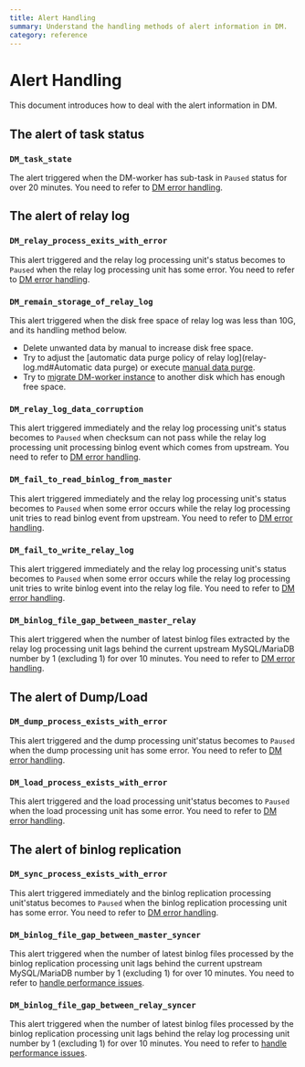 ```yaml
---
title: Alert Handling
summary: Understand the handling methods of alert information in DM.
category: reference
---
```


# Alert Handling

This document introduces how to deal with the alert information in DM.

## The alert of task status

### `DM_task_state`

The alert triggered when the DM-worker has sub-task in `Paused` status for over 20 minutes. You need to refer to [DM error handling](error-handling.md#Data-Migration-Error-Handling).

## The alert of relay log

### `DM_relay_process_exits_with_error`

This alert triggered and the relay log processing unit's status becomes to `Paused` when the relay log processing unit has some error. You need to refer to [DM error handling](error-handling.md#Data-Migration-Error-Handling).

### `DM_remain_storage_of_relay_log`

This alert triggered when the disk free space of relay log was less than 10G, and its handling method below.

- Delete unwanted data by manual to increase disk free space.
- Try to adjust the [automatic data purge policy of relay log](relay-log.md#Automatic data purge) or execute [manual data purge](relay-log.md#Manual-data-purge).
- Try to [migrate DM-worker instance](cluster-operations.md#Replace/migrate-a-DM-master-instance) to another disk which has enough free space.

### `DM_relay_log_data_corruption`

This alert triggered immediately and the relay log processing unit's status becomes to `Paused` when checksum can not pass while the relay log processing unit processing binlog event which comes from upstream. You need to refer to [DM error handling](error-handling.md#Data-Migration-Error-Handling).

### `DM_fail_to_read_binlog_from_master`

This alert triggered immediately and the relay log processing unit's status becomes to `Paused` when some error occurs while the relay log processing unit tries to read binlog event from upstream. You need to refer to [DM error handling](error-handling.md#Data-Migration-Error-Handling).

### `DM_fail_to_write_relay_log`

This alert triggered immediately and the relay log processing unit's status becomes to `Paused` when some error occurs while the relay log processing unit tries to write binlog event into the relay log file. You need to refer to [DM error handling](error-handling.md#Data-Migration-Error-Handling).

### `DM_binlog_file_gap_between_master_relay`

This alert triggered when the number of latest binlog files extracted by the relay log processing unit lags behind the current upstream MySQL/MariaDB number by 1 (excluding 1) for over 10 minutes. You need to refer to [DM error handling](error-handling.md#Data-Migration-Error-Handling).

## The alert of Dump/Load

### `DM_dump_process_exists_with_error`

This alert triggered and the dump processing unit'status becomes to `Paused` when the dump processing unit has some error. You need to refer to [DM error handling](error-handling.md#Data-Migration-Error-Handling).

### `DM_load_process_exists_with_error`

This alert triggered and the load processing unit'status becomes to `Paused` when the load processing unit has some error. You need to refer to [DM error handling](error-handling.md#Data-Migration-Error-Handling).

## The alert of binlog replication

### `DM_sync_process_exists_with_error`

This alert triggered immediately and the binlog replication processing unit'status becomes to `Paused` when the binlog replication processing unit has some error. You need to refer to [DM error handling](error-handling.md#Data-Migration-Error-Handling).

### `DM_binlog_file_gap_between_master_syncer`

This alert triggered when the number of latest binlog files processed by the binlog replication processing unit lags behind the current upstream MySQL/MariaDB number by 1 (excluding 1) for over 10 minutes. You need to refer to [handle performance issues](handle-performance-issues.md).

### `DM_binlog_file_gap_between_relay_syncer`

This alert triggered when the number of latest binlog files processed by the binlog replication processing unit lags behind the relay log processing unit number by 1 (excluding 1) for over 10 minutes. You need to refer to [handle performance issues](handle-performance-issues.md).
